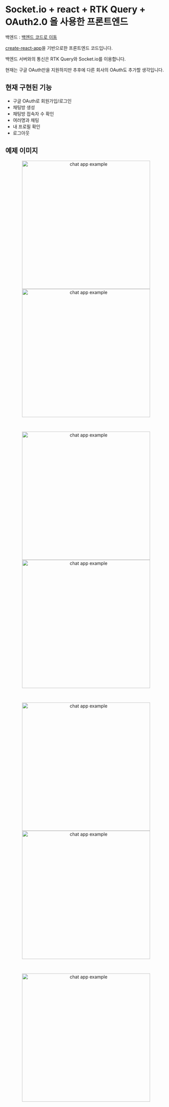 # Socket.io + react + RTK Query + OAuth2.0 을 사용한 프론트엔드
백엔드 : [백엔드 코드로 이동](https://github.com/clcchosun0509/socket.io-chat-app_backend)

[create-react-app](https://www.npmjs.com/package/create-react-app)을 기반으로한 프론트엔드 코드입니다.

백엔드 서버와의 통신은 RTK Query와 Socket.io를 이용합니다.

현재는 구글 OAuth만을 지원하지만 추후에 다른 회사의 OAuth도 추가할 생각입니다.

## 현재 구현된 기능

- 구글 OAuth로 회원가입/로그인
- 채팅방 생성
- 채팅방 접속자 수 확인
- 여러명과 채팅
- 내 프로필 확인
- 로그아웃

## 예제 이미지
<p align="center" class="img-box">
<img src="docs/chat-app-example1.png" alt="chat app example" width=400 />
<img src="docs/chat-app-example2.png" alt="chat app example" width=400 />
</p>
&nbsp;
<p align="center">
<img src="docs/chat-app-example3.png" alt="chat app example" width=400 />
<img src="docs/chat-app-example4.png" alt="chat app example" width=400 />
</p>
&nbsp;
<p align="center">
<img src="docs/chat-app-example5.png" alt="chat app example" width=400 />
<img src="docs/chat-app-example6.png" alt="chat app example" width=400 />
</p>
&nbsp;
<p align="center">
<img src="docs/chat-app-example7.png" alt="chat app example" width=400 />
</p>
